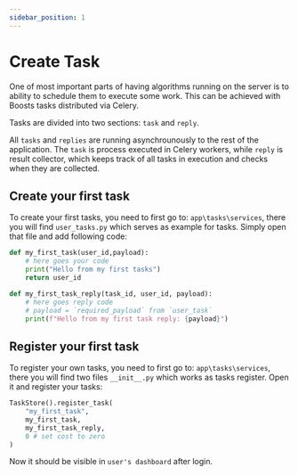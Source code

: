 ```yaml
---
sidebar_position: 1
---
```


# Create Task

One of most important parts of having algorithms running on the server is to ability to schedule them to execute some work. This can be achieved with Boosts tasks distributed via Celery.

Tasks are divided into two sections: `task` and `reply`.

All `tasks` and `replies` are running asynchrounously to the rest of the application. The `task` is process executed in Celery workers, while `reply` is result collector, which keeps track of all tasks in execution and checks when they are collected.

## Create your first task

To create your first tasks, you need to first go to: `app\tasks\services`, there you will find `user_tasks.py` which serves as example for tasks. Simply open that file and add following code:

```Python
def my_first_task(user_id,payload):
    # here goes your code
    print("Hello from my first tasks")
    return user_id

def my_first_task_reply(task_id, user_id, payload):
    # here goes reply code
    # payload = `required_payload` from `user_task`
    print(f"Hello from my first task reply: {payload}")
```

## Register your first task

To register your own tasks, you need to first go to: `app\tasks\services`, there you will find two files `__init__.py` which works as tasks register. Open it and register your tasks:

```Python
TaskStore().register_task(
    "my_first_task",
    my_first_task,
    my_first_task_reply,
    0 # set cost to zero
)
```

Now it should be visible in `user's dashboard` after login.
